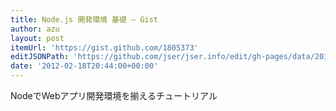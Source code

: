 ```yaml
---
title: Node.js 開発環境 基礎 — Gist
author: azu
layout: post
itemUrl: 'https://gist.github.com/1805373'
editJSONPath: 'https://github.com/jser/jser.info/edit/gh-pages/data/2012/02/index.json'
date: '2012-02-18T20:44:00+00:00'
---
```

NodeでWebアプリ開発環境を揃えるチュートリアル
